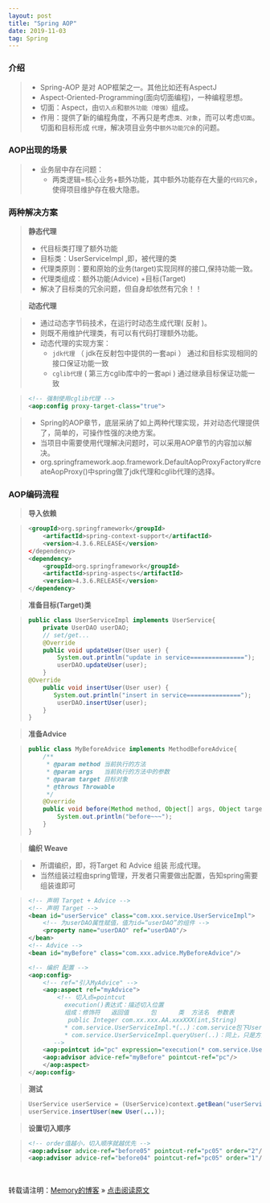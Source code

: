 ```yaml
---
layout: post
title: "Spring AOP"
date: 2019-11-03
tag: Spring
---
```

### 介绍

> * Spring-AOP 是对 AOP框架之一。其他比如还有AspectJ
> * Aspect-Oriented-Programming(面向切面编程)，一种编程思想。
> * 切面：Aspect，由`切入点`和`额外功能（增强）`组成。
> * 作用：提供了新的编程角度，不再只是考虑`类、对象`，而可以考虑`切面`。切面和目标形成 `代理`，解决项目业务中`额外功能冗余`的问题。

### AOP出现的场景

> * 业务层中存在问题：
>   - 两类逻辑=核心业务+额外功能，其中额外功能存在大量的`代码冗余`，使得项目维护存在极大隐患。

### 两种解决方案

> **静态代理**
>   - 代目标类打理了额外功能                   
>   - 目标类：UserServiceImpl ,即，被代理的类
>   - 代理类原则：要和原始的业务(target)实现同样的接口,保持功能一致。
>   - 代理类组成：额外功能(Advice) +目标(Target)
>   - 解决了目标类的冗余问题，但自身却依然有冗余！！

> **动态代理**

> * 通过动态字节码技术，在运行时动态生成代理( 反射 )。
> * 则既不用维护代理类，有可以有代码打理额外功能。
> * 动态代理的实现方案：
>   - `jdk代理` （ jdk在反射包中提供的一套api ） 通过和目标实现相同的接口保证功能一致
>   - `cglib代理` ( 第三方cglib库中的一套api )   通过继承目标保证功能一致

>```xml
> <!-- 强制使用cglib代理 -->
> <aop:config proxy-target-class="true">
>```

> * Spring的AOP章节，底层采纳了如上两种代理实现，并对动态代理提供了，简单的，可操作性强的决绝方案。
> * 当项目中需要使用代理解决问题时，可以采用AOP章节的内容加以解决。
> * org.springframework.aop.framework.DefaultAopProxyFactory#createAopProxy()中spring做了jdk代理和cglib代理的选择。

### AOP编码流程

> **导入依赖**

> ```xml
> <groupId>org.springframework</groupId>
>     <artifactId>spring-context-support</artifactId>
>     <version>4.3.6.RELEASE</version>
> </dependency>
> <dependency>
>     <groupId>org.springframework</groupId>
>     <artifactId>spring-aspects</artifactId>
>     <version>4.3.6.RELEASE</version>
> </dependency>
> ```

> **准备目标(Target)类**

> ```java
> public class UserServiceImpl implements UserService{
>     private UserDAO userDAO;
>     // set/get...
>     @Override
>     public void updateUser(User user) {
>         System.out.println("update in service===============");
>         userDAO.updateUser(user);
>     }
> @Override
>     public void insertUser(User user) {
>        System.out.println("insert in service===============");
>         userDAO.insertUser(user);
>     }
>}
>```

> **准备Advice**

>```java
> public class MyBeforeAdvice implements MethodBeforeAdvice{
>     /**
>      * @param method 当前执行的方法
>      * @param args   当前执行的方法中的参数
>      * @param target 目标对象
>      * @throws Throwable
>      */
>     @Override
>     public void before(Method method, Object[] args, Object target) throws Throwable {
>         System.out.println("before~~~");
>     }
> }
> ```

> **编织 Weave**

> * 所谓编织，即，将Target  和 Advice 组装 形成代理。
> * 当然组装过程由spring管理，开发者只需要做出配置，告知spring需要组装谁即可

>```xml
> <!-- 声明 Target + Advice -->
> <!-- 声明 Target -->
> <bean id="userService" class="com.xxx.service.UserServiceImpl">
>     <!-- 为userDAO属性赋值，值为id=“userDAO”的组件 -->
>     <property name="userDAO" ref="userDAO"/>
> </bean>
> <!-- Advice -->
> <bean id="myBefore" class="com.xxx.advice.MyBeforeAdvice"/>
> 
> <!-- 编织 配置 -->
> <aop:config>
>     <!-- ref="引入MyAdvice" -->
>     <aop:aspect ref="myAdvice">
>         <!-- 切入点=pointcut
>  		    execution()表达式：描述切入位置
>           组成：修饰符   返回值      包      类  方法名  参数表
>            public Integer com.xx.xxx.AA.xxxXXX(int,String)
>           * com.service.UserServiceImpl.*(..)：com.service包下UserServiceImpl类中，返回值修饰符任意，方法名任意，参数表任意
>           * com.service.UserServiceImpl.queryUser(..)：同上，只是方法名不是任意，而是 ”queryUser“
> 		 -->
>     <aop:pointcut id="pc" expression="execution(* com.service.UserServiceImpl.queryUser(..))"/>
>     <aop:advisor advice-ref="myBefore" pointcut-ref="pc"/>
>     </aop:aspect>
> </aop:config>
> ```

> **测试**

>```java
> UserService userService = (UserService)context.getBean("userService");
> userService.insertUser(new User(...));
>```

> **设置切入顺序**

>```xml
> <!-- order值越小，切入顺序就越优先 -->
> <aop:advisor advice-ref="before05" pointcut-ref="pc05" order="2"/>
> <aop:advisor advice-ref="before04" pointcut-ref="pc05" order="1"/>
>```

<br>
    
转载请注明：[Memory的博客](https://www.shendonghai.com) » [点击阅读原文](http://www.shendonghai.com/2019/11/Spring-AOP/) 